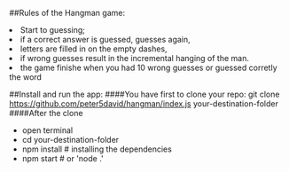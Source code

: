 ##Rules of the Hangman game:

<li>Start to guessing;</li> 

<li>if a correct answer is guessed, guesses again, </li> 
<li>letters are filled in on the empty dashes, </li> 
<li>if wrong guesses result in the incremental hanging of the man.</li> 

<li>the game finishe when you had 10 wrong guesses or guessed corretly the word</li> 

##Install and run the app:
####You have first to clone your repo:
git clone https://github.com/peter5david/hangman/index.js your-destination-folder
####After the clone
- open terminal
- cd your-destination-folder
- npm install # installing the dependencies
- npm start # or 'node .'